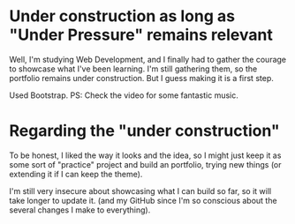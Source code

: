 # Under construction as long as "Under Pressure" remains relevant

Well, I'm studying Web Development, and I finally had to gather the courage to showcase what I've been learning. 
I'm still gathering them, so the portfolio remains under construction. But I guess making it is a first step.

Used Bootstrap.
PS: Check the video for some fantastic music.

# Regarding the "under construction"
To be honest, I liked the way it looks and the idea, so I might just keep it as some sort of "practice" project and build an
portfolio, trying new things (or extending it if I can keep the theme).

I'm still very insecure about showcasing what I can build so far, so it will take longer to update it.
(and my GitHub since I'm so conscious about the several changes I make to everything).
